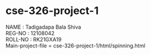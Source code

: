 # cse-326-project-1
NAME : Tadigadapa Bala Shiva                                                                                                                                     
REG-NO : 12108042                                                                                                                                               
ROLL-NO : RK21GXA19                                                                                                                                             
Main-project-file = cse-326-project-1/html/spinning.html

